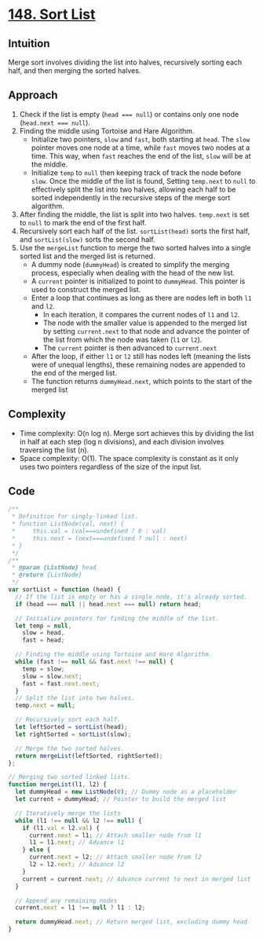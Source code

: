 # [148. Sort List](https://leetcode.com/problems/sort-list/description/)

## Intuition

Merge sort involves dividing the list into halves, recursively sorting each half, and then merging the sorted halves.

## Approach

1.  Check if the list is empty (`head === null`) or contains only one node (`head.next === null`).
2.  Finding the middle using Tortoise and Hare Algorithm.
    - Initialize two pointers, `slow` and `fast`, both starting at `head`. The `slow` pointer moves one node at a time, while `fast` moves two nodes at a time. This way, when `fast` reaches the end of the list, `slow` will be at the middle.
    - Initialize `temp` to `null` then keeping track of track the node before `slow`. Once the middle of the list is found, Setting `temp.next` to `null` to effectively split the list into two halves, allowing each half to be sorted independently in the recursive steps of the merge sort algorithm.
3.  After finding the middle, the list is split into two halves. `temp.next` is set to `null` to mark the end of the first half.
4.  Recursively sort each half of the list. `sortList(head)` sorts the first half, and `sortList(slow)` sorts the second half.
5.  Use the `mergeList` function to merge the two sorted halves into a single sorted list and the merged list is returned.
    - A dummy node (`dummyHead`) is created to simplify the merging process, especially when dealing with the head of the new list.
    - A `current` pointer is initialized to point to `dummyHead`. This pointer is used to construct the merged list.
    - Enter a loop that continues as long as there are nodes left in both `l1` and `l2`.
      - In each iteration, it compares the current nodes of `l1` and `l2`.
      - The node with the smaller value is appended to the merged list by setting `current.next` to that node and advance the pointer of the list from which the node was taken (`l1` or `l2`).
      - The `current` pointer is then advanced to `current.next`
    - After the loop, if either `l1` or `l2` still has nodes left (meaning the lists were of unequal lengths), these remaining nodes are appended to the end of the merged list.
    - The function returns `dummyHead.next`, which points to the start of the merged list

## Complexity

- Time complexity: O(n log n). Merge sort achieves this by dividing the list in half at each step (log n divisions), and each division involves traversing the list (n).
- Space complexity: O(1). The space complexity is constant as it only uses two pointers regardless of the size of the input list.

## Code

````javascript
/**
 * Definition for singly-linked list.
 * function ListNode(val, next) {
 *     this.val = (val===undefined ? 0 : val)
 *     this.next = (next===undefined ? null : next)
 * }
 */
/**
 * @param {ListNode} head
 * @return {ListNode}
 */
var sortList = function (head) {
  // If the list is empty or has a single node, it's already sorted.
  if (head === null || head.next === null) return head;

  // Initialize pointers for finding the middle of the list.
  let temp = null,
    slow = head,
    fast = head;

  // Finding the middle using Tortoise and Hare Algorithm.
  while (fast !== null && fast.next !== null) {
    temp = slow;
    slow = slow.next;
    fast = fast.next.next;
  }
  // Split the list into two halves.
  temp.next = null;

  // Recursively sort each half.
  let leftSorted = sortList(head);
  let rightSorted = sortList(slow);

  // Merge the two sorted halves.
  return mergeList(leftSorted, rightSorted);
};

// Merging two sorted linked lists.
function mergeList(l1, l2) {
  let dummyHead = new ListNode(0); // Dummy node as a placeholder
  let current = dummyHead; // Pointer to build the merged list

  // Iteratively merge the lists
  while (l1 !== null && l2 !== null) {
    if (l1.val < l2.val) {
      current.next = l1; // Attach smaller node from l1
      l1 = l1.next; // Advance l1
    } else {
      current.next = l2; // Attach smaller node from l2
      l2 = l2.next; // Advance l2
    }
    current = current.next; // Advance current to next in merged list
  }

  // Append any remaining nodes
  current.next = l1 !== null ? l1 : l2;

  return dummyHead.next; // Return merged list, excluding dummy head
}
````
